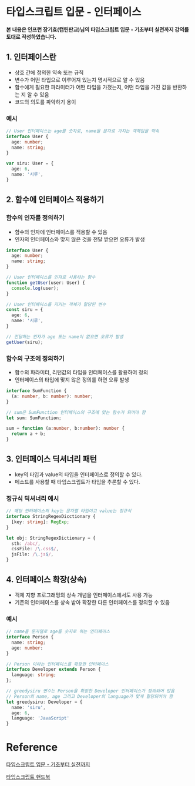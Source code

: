 # 타입스크립트 입문 - 인터페이스

**본 내용은 인프런 장기효(캡틴판교)님의 타입스크립트 입문 - 기초부터 실전까지 강의를 토대로 작성하였습니다.**



## 1. 인터페이스란

* 상호 간에 정의한 약속 또는 규칙
* 변수가 어떤 타입으로 이루어져 있는지 명시적으로 알 수 있음
* 함수에게 필요한 파라미터가 어떤 타입을 가졌는지, 어떤 타입을 가진 값을 반환하는 지 알 수 있음
* 코드의 의도를 파악하기 용이



### 예시

```TypeScript
// User 인터페이스는 age를 숫자로, name을 문자로 가지는 객체임을 약속
interface User {
  age: number;
  name: string;
}

var siru: User = {
  age: 6,
  name: '시루',
}
```



## 2. 함수에 인터페이스 적용하기



### 함수의 인자를 정의하기

* 함수의 인자에 인터페이스를 적용할 수 있음
* 인자의 인터페이스와 맞지 않은 것을 전달 받으면 오류가 발생

```TypeScript
interface User {
  age: number;
  name: string;
}

// User 인터페이스를 인자로 사용하는 함수
function getUser(user: User) {
  console.log(user);
}

// User 인터페이스를 지키는 객체가 할당된 변수
const siru = {
  age: 6,
  name: '시루',
}

// 전달하는 인자가 age 또는 name이 없으면 오류가 발생
getUser(siru);
```



### 함수의 구조에 정의하기

* 함수의 파라미터, 리턴값의 타입을 인터페이스를 활용하여 정의
* 인터페이스의 타입에 맞지 않은 정의를 하면 오류 발생

```TypeScript
interface SumFunction {
  (a: number, b: number): number;
}

// sum은 SumFunction 인터페이스의 구조에 맞는 함수가 되어아 함
let sum: SumFunction;

sum = function (a:number, b:number): number {
  return a + b;
}
```



## 3. 인터페이스 딕셔너리 패턴

* key의 타입과 value의 타입을 인터페이스로 정의할 수 있다.
* 메소드를 사용할 때 타입스크립트가 타입을 추론할 수 있다.



### 정규식 딕셔너리 예시

```typescript
// 해당 인터페이스의 key는 문자열 타입이고 value는 정규식
interface StringRegexDicctionary {
  [key: string]: RegExp;
}

let obj: StringRegexDictionary = {
  sth: /abc/,
  cssFile: /\.css$/,
  jsFile: /\.js$/,
}

```



## 4. 인터페이스 확장(상속)

* 객체 지향 프로그래밍의 상속 개념을 인터페이스에서도 사용 가능
* 기존의 인터페이스를 상속 받아 확장한 다른 인터페이스를 정의할 수 있음



### 예시

```TypeScript
// name을 문자열로 age를 숫자로 하는 인터페이스
interface Person {
  name: string;
  age: number;
}

// Person 이라는 인터페이스를 확장한 인터페이스
interface Developer extends Person {
  language: string;
};

// greedysiru 변수는 Person을 확장한 Developer 인터페이스가 정의되어 있음
// Person의 name, age 그리고 Developer의 language가 맞게 할당되어야 함
let greedysiru: Developer = {
  name: 'siru',
  age: 6,
  language: 'JavaScript'
}
```





# Reference

[타입스크립트 입문 - 기초부터 실전까지](https://www.inflearn.com/course/타입스크립트-입문)

[타입스크립트 핸드북](https://joshua1988.github.io/ts/intro.html)